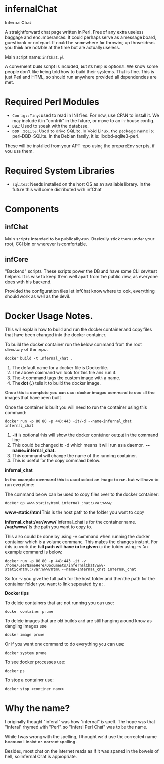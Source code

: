 # infernalChat
Infernal Chat

A straightforward chat page written in Perl. Free of any extra useless baggage and encumberances. It could perhaps serve as a message board, guestbook or notepad. It could be somewhere for throwing up those ideas you think are notable at the time but are actually useless.

Main script name: `infChat.pl`

A convenient build script is included, but its help is optional. We know some people don't like being told how to build their systems. That is fine. This is just Perl and HTML, so should run anywhere provided all dependencies are met.

# Required Perl Modules

* `Config::Tiny`: used to read in INI files. For now, use CPAN to install it. We may include it in "contrib" in the future, or move to an in-house config.
* `DBI`: Used to speak with the database.
* `DBD::SQLite`: Used to drive SQLite. In Void Linux, the package name is: perl-DBD-SQLite. In the Debian family, it is: libdbd-sqlite3-perl.

These will be installed from your APT repo using the prepareEnv scripts, if you use them.

# Required System Libraries

* `sqlite3`: Needs installed on the host OS as an available library. In the future this will come distributed with infChat.

# Components

## infChat
Main scripts intended to be publically-run. Basically stick them under your root, CGI bin or wherever is comfortable.

## infCore
"Backend" scripts. These scripts power the DB and have some CLI dev/test helpers. It is wise to keep them well apart from the public view, as everyone does with his backend.

Provided the configuration files let infChat know where to look, everything should work as well as the devil.

# Docker Usage Notes.
This will explain how to build and run the docker container and copy files
that have been changed into the docker container.

To build the docker container run the below command from the root directory of the repo:

`docker build -t infernal_chat .`

1. The default name for a docker file is Dockerfile.
2. The above command will look for this file and run it.
3. The **-t** command tags the custom image with a name.
4. The **dot (.)** tells it to build the docker image.

Once this is complete you can use: docker images command to see all the images that have been built.

Once the container is built you will need to run the container using this command:

`docker run -p 80:80 -p 443:443 -it/-d --name=infernal_chat infernal_chat`

1. **-it** is optional this will show the docker container output in the command line.
2. This could be changed to -d which means it will run as a daemon.
**--name=infernal_chat.**
3. This command will change the name of the running container.
4. This is useful for the copy command below.

**infernal_chat**

In the example command this is used select an image to run. but will have to run everytime:

The command below can be used to copy files over to the docker container:

`docker cp www-static/html infernal_chat:/var/www/`

**www-static/html**
This is the host path to the folder you want to copy

**infernal_chat:/var/www/**
infernal_chat is for the container name.
**/var/www/**
Is the path you want to copy to.

This also could be done by using -v command when running the docker container which is a volume command.
This makes the changes instant.
For this to work the **full path will have to be given** to the folder using -v
An example command is below:

`docker run -p 80:80 -p 443:443 -it -v /home/userNameHere/Documents/infernalChat/www-static/html:/var/www/html --name=infernal_chat infernal_chat`

So for -v you give the full path for the host folder and then the path for
the container folder you want to link seperated by a :.

**Docker tips**

To delete containers that are not running you can use:

`docker container prune`

To delete images that are old builds and are still hanging around know as dangling images use

`docker image prune`

Or if you want one command to do everything you can use:

`docker system prune`

To see docker processes use:

`docker ps`

To stop a container use:

`docker stop <continer name>`

# Why the name?

I originally thought "inferal" was how "infernal" is spelt. The hope was that "inferal" rhymed with "Perl", so "Inferal Perl Chat" was to be the name.

While I was wrong with the spelling, I thought we'd use the corrected name because I insist on correct spelling.

Besides, most chat on the internet reads as if it was spaned in the bowels of hell, so Infernal Chat is appropriate.

